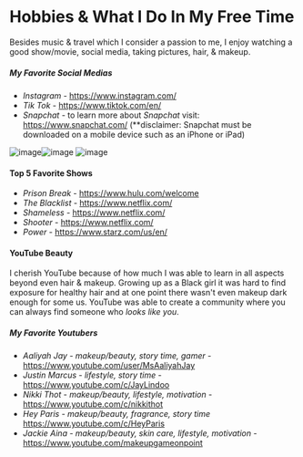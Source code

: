 # Hobbies & What I Do In My Free Time

Besides music & travel which I consider a passion to me, I enjoy watching a good show/movie, social media, taking pictures, hair, & makeup.

##### My Favorite Social Medias
+ *Instagram* - https://www.instagram.com/
+ *Tik Tok* - https://www.tiktok.com/en/
+ *Snapchat* - to learn more about *Snapchat* visit: https://www.snapchat.com/ (**disclaimer: Snapchat must be downloaded on a mobile device such as an iPhone or iPad)

![image](https://user-images.githubusercontent.com/101791032/158914528-01661281-a6dd-4477-b7ca-4fa0ad645948.png)![image](https://user-images.githubusercontent.com/101791032/158914644-252c6602-601d-4cc9-9648-8d8b1d4df061.png)
![image](https://user-images.githubusercontent.com/101791032/158914557-cdd5526d-fd58-4cac-840f-2a993aedddb1.png)


#### Top 5 Favorite Shows
+ *Prison Break* - https://www.hulu.com/welcome
+ *The Blacklist* - https://www.netflix.com/
+ *Shameless* - https://www.netflix.com/
+ *Shooter* - https://www.netflix.com/
+ *Power* - https://www.starz.com/us/en/

#### YouTube Beauty
I cherish YouTube because of how much I was able to learn in all aspects beyond even hair & makeup. Growing up as a Black girl it was hard to find exposure for healthy hair and at one point there wasn't even makeup dark enough for some us. YouTube was able to create a community where you can always find someone who *looks like you*. 

##### My Favorite Youtubers
+ *Aaliyah Jay* - *makeup/beauty, story time, gamer* -  https://www.youtube.com/user/MsAaliyahJay
+ *Justin Marcus* - *lifestyle, story time* - https://www.youtube.com/c/JayLindoo
+ *Nikki Thot* - *makeup/beauty, lifestyle, motivation* - https://www.youtube.com/c/nikkithot
+ *Hey Paris* - *makeup/beauty, fragrance, story time* https://www.youtube.com/c/HeyParis
+ *Jackie Aina* - *makeup/beauty, skin care, lifestyle, motivation* - https://www.youtube.com/makeupgameonpoint
